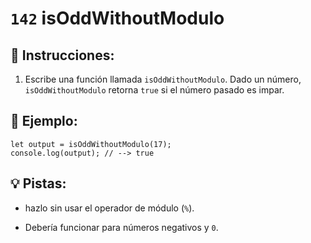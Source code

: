 # `142` isOddWithoutModulo

## 📝 Instrucciones:

1. Escribe una función llamada `isOddWithoutModulo`. Dado un número, `isOddWithoutModulo` retorna `true` si el número pasado es impar.

## 📎 Ejemplo:

```Js
let output = isOddWithoutModulo(17);
console.log(output); // --> true
```

## 💡 Pistas:

+ hazlo sin usar el operador de módulo (`%`). 

+ Debería funcionar para números negativos y `0`.
